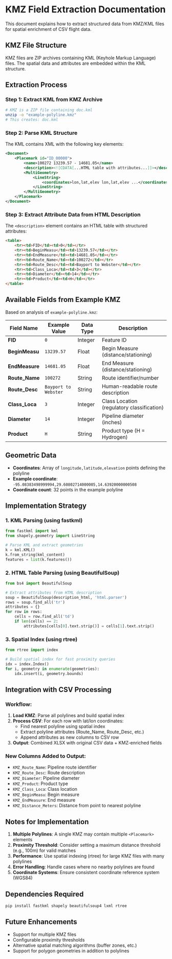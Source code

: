 # KMZ Field Extraction Documentation

This document explains how to extract structured data from KMZ/KML files for spatial enrichment of CSV flight data.

## KMZ File Structure

KMZ files are ZIP archives containing KML (Keyhole Markup Language) files. The spatial data and attributes are embedded within the KML structure.

## Extraction Process

### Step 1: Extract KML from KMZ Archive

```bash
# KMZ is a ZIP file containing doc.kml
unzip -o "example-polyline.kmz"
# This creates: doc.kml
```

### Step 2: Parse KML Structure

The KML contains XML with the following key elements:

```xml
<Document>
    <Placemark id="ID_00000">
        <name>100272 13239.57 - 14681.05</name>
        <description><![CDATA[...HTML table with attributes...]]></description>
        <MultiGeometry>
            <LineString>
                <coordinates>lon,lat,elev lon,lat,elev ...</coordinates>
            </LineString>
        </MultiGeometry>
    </Placemark>
</Document>
```

### Step 3: Extract Attribute Data from HTML Description

The `<description>` element contains an HTML table with structured attributes:

```html
<table>
    <tr><td>FID</td><td>0</td></tr>
    <tr><td>BeginMeasu</td><td>13239.57</td></tr>
    <tr><td>EndMeasure</td><td>14681.05</td></tr>
    <tr><td>Route_Name</td><td>100272</td></tr>
    <tr><td>Route_Desc</td><td>Bayport to Webster</td></tr>
    <tr><td>Class_Loca</td><td>3</td></tr>
    <tr><td>Diameter</td><td>14</td></tr>
    <tr><td>Product</td><td>H</td></tr>
</table>
```

## Available Fields from Example KMZ

Based on analysis of `example-polyline.kmz`:

| Field Name | Example Value | Data Type | Description |
|------------|---------------|-----------|-------------|
| **FID** | `0` | Integer | Feature ID |
| **BeginMeasu** | `13239.57` | Float | Begin Measure (distance/stationing) |
| **EndMeasure** | `14681.05` | Float | End Measure (distance/stationing) |
| **Route_Name** | `100272` | String | Route identifier/number |
| **Route_Desc** | `Bayport to Webster` | String | Human-readable route description |
| **Class_Loca** | `3` | Integer | Class Location (regulatory classification) |
| **Diameter** | `14` | Integer | Pipeline diameter (inches) |
| **Product** | `H` | String | Product type (H = Hydrogen) |

## Geometric Data

- **Coordinates**: Array of `longitude,latitude,elevation` points defining the polyline
- **Example coordinate**: `-95.08383498999994,29.60802714000005,14.63920000000508`
- **Coordinate count**: 32 points in the example polyline

## Implementation Strategy

### 1. KML Parsing (using fastkml)
```python
from fastkml import kml
from shapely.geometry import LineString

# Parse KML and extract geometries
k = kml.KML()
k.from_string(kml_content)
features = list(k.features())
```

### 2. HTML Table Parsing (using BeautifulSoup)
```python
from bs4 import BeautifulSoup

# Extract attributes from HTML description
soup = BeautifulSoup(description_html, 'html.parser')
rows = soup.find_all('tr')
attributes = {}
for row in rows:
    cells = row.find_all('td')
    if len(cells) == 2:
        attributes[cells[0].text.strip()] = cells[1].text.strip()
```

### 3. Spatial Index (using rtree)
```python
from rtree import index

# Build spatial index for fast proximity queries
idx = index.Index()
for i, geometry in enumerate(geometries):
    idx.insert(i, geometry.bounds)
```

## Integration with CSV Processing

### Workflow:
1. **Load KMZ**: Parse all polylines and build spatial index
2. **Process CSV**: For each row with lat/lon coordinates:
   - Find nearest polyline using spatial index
   - Extract polyline attributes (Route_Name, Route_Desc, etc.)
   - Append attributes as new columns to CSV row
3. **Output**: Combined XLSX with original CSV data + KMZ-enriched fields

### New Columns Added to Output:
- `KMZ_Route_Name`: Pipeline route identifier
- `KMZ_Route_Desc`: Route description  
- `KMZ_Diameter`: Pipeline diameter
- `KMZ_Product`: Product type
- `KMZ_Class_Loca`: Class location
- `KMZ_BeginMeasu`: Begin measure
- `KMZ_EndMeasure`: End measure
- `KMZ_Distance_Meters`: Distance from point to nearest polyline

## Notes for Implementation

1. **Multiple Polylines**: A single KMZ may contain multiple `<Placemark>` elements
2. **Proximity Threshold**: Consider setting a maximum distance threshold (e.g., 100m) for valid matches
3. **Performance**: Use spatial indexing (rtree) for large KMZ files with many polylines
4. **Error Handling**: Handle cases where no nearby polylines are found
5. **Coordinate Systems**: Ensure consistent coordinate reference system (WGS84)

## Dependencies Required

```bash
pip install fastkml shapely beautifulsoup4 lxml rtree
```

## Future Enhancements

- Support for multiple KMZ files
- Configurable proximity thresholds
- Alternative spatial matching algorithms (buffer zones, etc.)
- Support for polygon geometries in addition to polylines